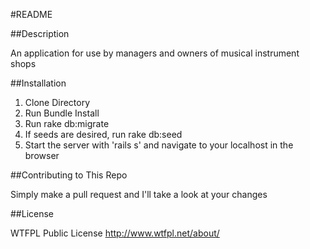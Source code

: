 #README

##Description

An application for use by managers and owners of musical instrument shops

##Installation

1. Clone Directory
2. Run Bundle Install
3. Run rake db:migrate
4. If seeds are desired, run rake db:seed
5. Start the server with 'rails s' and navigate to your localhost in the browser

##Contributing to This Repo

Simply make a pull request and I'll take a look at your changes

##License

WTFPL Public License
http://www.wtfpl.net/about/